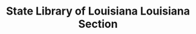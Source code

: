 ---
layout: repo
title: "State Library of Louisiana Louisiana Section"
id: 25302
permalink: repos/25302/
---